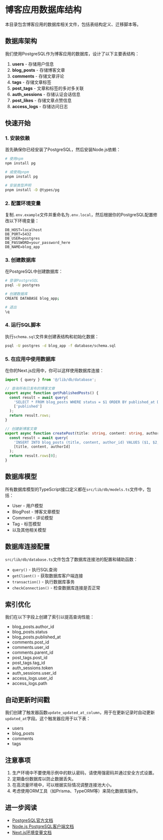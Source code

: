 # 博客应用数据库结构

本目录包含博客应用的数据库相关文件，包括表结构定义、迁移脚本等。

## 数据库架构

我们使用PostgreSQL作为博客应用的数据库，设计了以下主要表结构：

1. **users** - 存储用户信息
2. **blog_posts** - 存储博客文章
3. **comments** - 存储文章评论
4. **tags** - 存储文章标签
5. **post_tags** - 文章和标签的多对多关联
6. **auth_sessions** - 存储认证会话信息
7. **post_likes** - 存储文章点赞信息
8. **access_logs** - 存储访问日志

## 快速开始

### 1. 安装依赖

首先确保你已经安装了PostgreSQL，然后安装Node.js依赖：

```bash
# 使用npm
npm install pg

# 或使用pnpm
pnpm install pg

# 安装类型声明
pnpm install -D @types/pg
```

### 2. 配置环境变量

复制`.env.example`文件并重命名为`.env.local`，然后根据你的PostgreSQL配置修改以下环境变量：

```env
DB_HOST=localhost
DB_PORT=5432
DB_USER=postgres
DB_PASSWORD=your_password_here
DB_NAME=blog_app
```

### 3. 创建数据库

在PostgreSQL中创建数据库：

```bash
# 登录PostgreSQL
psql -U postgres

# 创建数据库
CREATE DATABASE blog_app;

# 退出
\q
```

### 4. 运行SQL脚本

执行`schema.sql`文件来创建表结构和初始化数据：

```bash
psql -U postgres -d blog_app -f database/schema.sql
```

### 5. 在应用中使用数据库

在你的Next.js应用中，你可以这样使用数据库连接：

```typescript
import { query } from '@/lib/db/database';

// 查询所有已发布的博客文章
export async function getPublishedPosts() {
  const result = await query(
    'SELECT * FROM blog_posts WHERE status = $1 ORDER BY published_at DESC',
    ['published']
  );
  return result.rows;
}

// 创建新博客文章
export async function createPost(title: string, content: string, authorId: string) {
  const result = await query(
    'INSERT INTO blog_posts (title, content, author_id) VALUES ($1, $2, $3) RETURNING *',
    [title, content, authorId]
  );
  return result.rows[0];
}
```

## 数据库模型

所有数据库模型的TypeScript接口定义都在`src/lib/db/models.ts`文件中，包括：

- User - 用户模型
- BlogPost - 博客文章模型
- Comment - 评论模型
- Tag - 标签模型
- 以及其他相关模型

## 数据库连接配置

`src/lib/db/database.ts`文件包含了数据库连接池的配置和辅助函数：

- `query()` - 执行SQL查询
- `getClient()` - 获取数据库客户端连接
- `transaction()` - 执行数据库事务
- `checkConnection()` - 检查数据库连接是否正常

## 索引优化

我们在以下字段上创建了索引以提高查询性能：

- blog_posts.author_id
- blog_posts.status
- blog_posts.published_at
- comments.post_id
- comments.user_id
- comments.parent_id
- post_tags.post_id
- post_tags.tag_id
- auth_sessions.token
- auth_sessions.user_id
- access_logs.user_id
- access_logs.path

## 自动更新时间戳

我们创建了触发器函数`update_updated_at_column`，用于在更新记录时自动更新`updated_at`字段。这个触发器应用于以下表：

- users
- blog_posts
- comments
- tags

## 注意事项

1. 生产环境中不要使用示例中的默认密码，请使用强密码并通过安全方式设置。
2. 定期备份数据库以防止数据丢失。
3. 在高流量环境中，可以根据实际情况调整连接池大小。
4. 考虑使用ORM工具（如Prisma、TypeORM等）来简化数据库操作。

## 进一步阅读

- [PostgreSQL官方文档](https://www.postgresql.org/docs/)
- [Node.js PostgreSQL客户端文档](https://node-postgres.com/)
- [Next.js环境变量文档](https://nextjs.org/docs/basic-features/environment-variables)